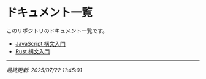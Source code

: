 # ドキュメント一覧

このリポジトリのドキュメント一覧です。

- [JavaScript 構文入門](js-syntax.html)
- [Rust 構文入門](rust-syntax.html)

---
*最終更新: 2025/07/22 11:45:01*

